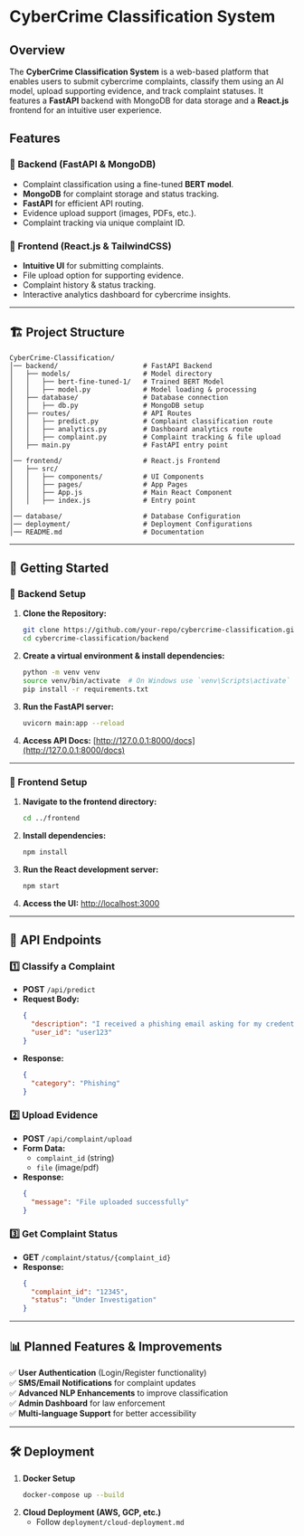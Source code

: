 # CyberCrime Classification System

## Overview
The **CyberCrime Classification System** is a web-based platform that enables users to submit cybercrime complaints, classify them using an AI model, upload supporting evidence, and track complaint statuses. It features a **FastAPI** backend with MongoDB for data storage and a **React.js** frontend for an intuitive user experience.

## Features
### 🔹 Backend (FastAPI & MongoDB)
- Complaint classification using a fine-tuned **BERT model**.
- **MongoDB** for complaint storage and status tracking.
- **FastAPI** for efficient API routing.
- Evidence upload support (images, PDFs, etc.).
- Complaint tracking via unique complaint ID.

### 🔹 Frontend (React.js & TailwindCSS)
- **Intuitive UI** for submitting complaints.
- File upload option for supporting evidence.
- Complaint history & status tracking.
- Interactive analytics dashboard for cybercrime insights.

---

## 🏗️ Project Structure
```
CyberCrime-Classification/
│── backend/                     # FastAPI Backend
│   ├── models/                  # Model directory
│   │   ├── bert-fine-tuned-1/   # Trained BERT Model
│   │   ├── model.py             # Model loading & processing
│   ├── database/                # Database connection
│   │   ├── db.py                # MongoDB setup
│   ├── routes/                  # API Routes
│   │   ├── predict.py           # Complaint classification route
│   │   ├── analytics.py         # Dashboard analytics route
│   │   ├── complaint.py         # Complaint tracking & file upload
│   ├── main.py                  # FastAPI entry point
│
│── frontend/                    # React.js Frontend
│   ├── src/
│   │   ├── components/          # UI Components
│   │   ├── pages/               # App Pages
│   │   ├── App.js               # Main React Component
│   │   ├── index.js             # Entry point
│
│── database/                    # Database Configuration
│── deployment/                  # Deployment Configurations
│── README.md                    # Documentation
```

---

## 🚀 Getting Started
### 🔧 Backend Setup
1. **Clone the Repository:**
   ```sh
   git clone https://github.com/your-repo/cybercrime-classification.git
   cd cybercrime-classification/backend
   ```
2. **Create a virtual environment & install dependencies:**
   ```sh
   python -m venv venv
   source venv/bin/activate  # On Windows use `venv\Scripts\activate`
   pip install -r requirements.txt
   ```
3. **Run the FastAPI server:**
   ```sh
   uvicorn main:app --reload
   ```
4. **Access API Docs:** [http://127.0.0.1:8000/docs](http://127.0.0.1:8000/docs)

---

### 🎨 Frontend Setup
1. **Navigate to the frontend directory:**
   ```sh
   cd ../frontend
   ```
2. **Install dependencies:**
   ```sh
   npm install
   ```
3. **Run the React development server:**
   ```sh
   npm start
   ```
4. **Access the UI:** [http://localhost:3000](http://localhost:3000)

---

## 📌 API Endpoints
### 1️⃣ Classify a Complaint
- **POST** `/api/predict`
- **Request Body:**
  ```json
  {
    "description": "I received a phishing email asking for my credentials.",
    "user_id": "user123"
  }
  ```
- **Response:**
  ```json
  {
    "category": "Phishing"
  }
  ```

### 2️⃣ Upload Evidence
- **POST** `/api/complaint/upload`
- **Form Data:**
  - `complaint_id` (string)
  - `file` (image/pdf)
- **Response:**
  ```json
  {
    "message": "File uploaded successfully"
  }
  ```

### 3️⃣ Get Complaint Status
- **GET** `/complaint/status/{complaint_id}`
- **Response:**
  ```json
  {
    "complaint_id": "12345",
    "status": "Under Investigation"
  }
  ```

---

## 📊 Planned Features & Improvements
✅ **User Authentication** (Login/Register functionality)  
✅ **SMS/Email Notifications** for complaint updates  
✅ **Advanced NLP Enhancements** to improve classification  
✅ **Admin Dashboard** for law enforcement  
✅ **Multi-language Support** for better accessibility  

---

## 🛠️ Deployment
1. **Docker Setup**
   ```sh
   docker-compose up --build
   ```
2. **Cloud Deployment (AWS, GCP, etc.)**
   - Follow `deployment/cloud-deployment.md`


